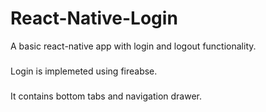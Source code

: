 # React-Native-Login

A basic react-native app with login and logout functionality.
###
Login is implemeted using fireabse.

###
It contains bottom tabs and navigation drawer.
